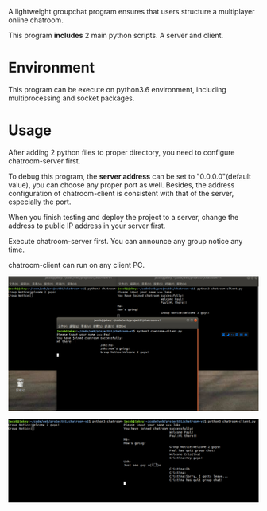 A lightweight groupchat program ensures that users structure a multiplayer online chatroom.

This program **includes** 2 main python scripts. A server and client.

# Environment
This program can be execute on python3.6 environment, including multiprocessing and socket packages.

# Usage
After adding 2 python files to proper directory, you need to configure chatroom-server first.

To debug this program, the **server address** can be set to "0.0.0.0"(default value), you can choose any proper port as well. Besides, the address configuration of chatroom-client is consistent with that of the server, especially the port.

When you finish testing and deploy the project to a server, change the address to public IP address in your server first.

Execute chatroom-server first. You can announce any group notice any time.

chatroom-client can run on any client PC. 

![](image/chatroom-v1.png)

![](image/chatroom-demo-img.png)

